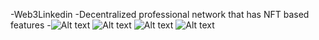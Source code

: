 -Web3Linkedin
-Decentralized professional network that has NFT based features
-![Alt text](/reg.jpg?raw=true "Register") 
![Alt text](/log.jpg?raw=true "Login")
![Alt text](/wal.jpg?raw=true "Wallet connect")
![Alt text](/wal2.jpg?raw=true "Wallet connect 2")
